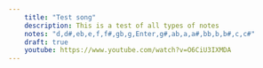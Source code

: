 ```yaml
---
    title: "Test song"
    description: This is a test of all types of notes
    notes: "d,d#,eb,e,f,f#,gb,g,Enter,g#,ab,a,a#,bb,b,b#,c,c#"
    draft: true
    youtube: https://www.youtube.com/watch?v=O6CiU3IXMDA
---
```

